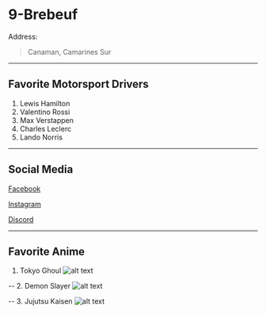 # 9-Brebeuf
Address:
> Canaman, Camarines Sur
- - -

Favorite Motorsport Drivers
---
1. Lewis Hamilton
2. Valentino Rossi
3. Max Verstappen
4. Charles Leclerc
5. Lando Norris

- - -

Social Media
--
[Facebook](https://www.facebook.com/jadenmischacarlo.matias.79)

[Instagram](https://www.instagram.com/71_1.11?igsh=MTh2ZWF5MDZsY3VqMA==)

[Discord](ihateyou10)
- - -

Favorite Anime
--
1. Tokyo Ghoul 
![alt text](https://m.media-amazon.com/images/M/MV5BYmU0ODU1MzItYzA4Yi00NjI1LWIxNWQtYmRiMTkxNGQ2Mjk1XkEyXkFqcGc@._V1_.jpg "Tokyo Ghoul")

--
2. Demon Slayer
 ![alt text](https://imgsrv.crunchyroll.com/cdn-cgi/image/fit=contain,format=auto,quality=85,width=480,height=720/catalog/crunchyroll/765ee047befcfb677d169f5de4c82d5c.jpg "Demon Slayer")

--
3. Jujutsu Kaisen
![alt text](https://mangajjk.com/wp-content/uploads/2024/05/Jujutsu-Kaisen-Wallpaper-Smartphone-1.webp "Jujutsu Kaisen")
